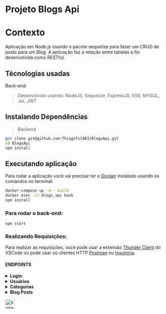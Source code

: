 # Projeto Blogs Api

# Contexto
 Aplicação em Node.js usando o pacote sequelize para fazer um CRUD de posts para um Blog. A aplicação faz a relação entre tabelas e foi desenvolvida como RESTful. 

## Técnologias usadas

Back-end:
> Desenvolvido usando: NodeJS, Sequelize, ExpressJS, ES6, MYSQL, Joi, JWT


## Instalando Dependências

> Backend
```bash
git clone git@github.com:Thiagofs1983/BlogsApi.git
cd BlogsApi 
npm install
``` 

## Executando aplicação

Para rodar a aplicação você vai precisar ter o [Docker](https://docs.docker.com/engine/install/ubuntu/) instalado usando os comandos no terminal:
```bash
docker-compose up -d --build
docker exec -it blogs_api bash
npm install
```

### Para rodar o back-end:

```
npm start
```

### Realizando Requisições:

Para realizar as requisições, você pode usar a extensão [Thunder Client](https://www.thunderclient.com/) do VSCode ou pode usar os clientes HTTP [Postman](https://www.postman.com/) ou [Insomnia](https://insomnia.rest/).

#### ENDPOINTS

<details>
  <summary><strong> Login </strong></summary></br>
  
  - Para realizar o login utilize o método e URL abaixo:

| Método | Funcionalidade | URL |
|---|---|---|
| `POST` | Realiza o login do usuário | http://localhost:3000/login |

  Utilize também o seguinte json na aba `Body` da requisição:
  ```
  {
   "email": "lewishamilton@gmail.com",
   "password": "123456"
}
```
Caso haja sucesso, a requisição irá retornar um TOKEN, que será usado para fazer as requisições seguintes. Na aba `Headers` insira a chave `Authorization` e o valor do token que foi gerado ao fazer o login.

</details>

<details>
  <summary><strong> Usuários </strong></summary></br>
  
  - Abaixo os seguintes endpoints para as rotas `user`:

| Método | Funcionalidade | URL |
|---|---|---|
| `POST` | Adiciona um novo usuario a tabela no banco de dados | http://localhost:3000/user |

Para inserir um novo usuário, insira também na aba `Body` o seguinte json:
```
{
  "displayName": "Brett Wiltshire",
  "email": "brett@email.com",
  "password": "123456",
  "image": "http://4.bp.blogspot.com/_YA50adQ-7vQ/S1gfR_6ufpI/AAAAAAAAAAk/1ErJGgRWZDg/S45/brett.png"
}
```
*Obs.: É necessário que haja um TOKEN válido na chave `Authorization` da aba `Headers` e que os valores das chaves `displayName`, `email`, `password` e `image` sejam válidos. Caso contrário, a requisição retornará um erro indicativo.*

| Método | Funcionalidade | URL |
|---|---|---|
| `GET` | Exibe todos usuários do banco de dados | http://localhost:3000/user |
| `GET` | Exibe o usuário correspondente ao id passado na URL | http://localhost:3000/user/1 |

*Obs.: É necessário que haja um TOKEN válido na chave `Authorization` da aba `Headers` e que o id do usuário seja válido. Caso contrário, a requisição retornará um erro indicativo.*

| Método | Funcionalidade | URL |
|---|---|---|
| `DELETE` | Apaga o usuário logado do banco de dados | http://localhost:3000/user/me |

*Obs.: É necessário que haja um TOKEN válido na chave `Authorization` da aba `Headers`*

</details>

<details>
  <summary><strong> Categorias </strong></summary></br>
  
  - Abaixo os seguintes endpoints para as rotas `categories`

| Método | Funcionalidade | URL |
|---|---|---|
| `GET` | Exibe todas as categerias do banco de dados | http://localhost:3000/categories |
| `POST` | Adiciona uma nova categoria a tabela no banco de dados | http://localhost:3000/categories |

Para adicionar uma nova categoria, insira também na aba `Body` o seguinte json:
```
{
  "name": "Typescript"
}
```
*Obs.: É necessário que haja um TOKEN válido na chave `Authorization` da aba `Headers` e que o valor da chave `name` seja válido. Caso contrário, a requisição retornará um erro indicativo.*

</details>

<details>
  <summary><strong> Blog Posts </strong></summary></br>
  
  - Abaixo os seguintes endpoints para as rotas `post`

| Método | Funcionalidade | URL |
|---|---|---|
| `GET` | Exibe todos os blogs posts, usuário dono dele e as categorias | http://localhost:3000/post |
| `GET` | Exibe o blog post, usuário dono dele e categoria correspondente ao id passado na URL | http://localhost:3000/post/1 |
| `GET` | Exibe o blog post, usuário dono dele e categoria que tenha em seu ttulo ou conteúdo a query params passado na URL | http://localhost:3000/post/search?q=vamos |

*Obs.: É necessário que haja um TOKEN válido na chave `Authorization` da aba `Headers` e que o id do blog post seja válido. Caso contrário, a requisição retornará um erro indicativo.*

| Método | Funcionalidade | URL |
|---|---|---|
| `POST` | Adiciona um novo blog post e o vincula às categorias no banco de dados | http://localhost:3000/post |

Para inserir um novo blog post, insira também na aba `Body` o seguinte json:

```
{
  "title": "Latest updates, August 1st",
  "content": "The whole text for the blog post goes here in this key",
  "categoryIds": [1, 2]
}
```
*Obs.: É necessário que haja um TOKEN válido na chave `Authorization` da aba `Headers` e que os valores das chaves `title`, `content` e `categoryIds` sejam válidos. Caso contrário, a requisição retornará um erro indicativo.*

| Método | Funcionalidade | URL |
|---|---|---|
| `PUT` | Altera um post do banco de dados, se ele existir | http://localhost:3000/post/1 |

Para editar um blog post, insira também na aba `Body` o seguinte json:

```
{
  "title": "Latest updates, August 1st",
  "content": "The whole text for the blog post goes here in this key"
}
```
*Obs.: É necessário que haja um TOKEN válido na chave `Authorization` da aba `Headers` e que os valores das chaves `title` e `content` e o id informado na URL sejam válidos. Caso contrário, a requisição retornará um erro indicativo.*

| Método | Funcionalidade | URL |
|---|---|---|
| `DELETE` | Apaga um blog post baseado no id do banco de dados se ele existir | http://localhost:3000/post/1 |

*Obs.: É necessário que haja um TOKEN válido na chave `Authorization` da aba `Headers`, que o `ìd` seja válido e que o blog post seja do usuário que está logado. Caso contrário, a requisição retornará um erro indicativo.*

</details>

[<img src="https://img.shields.io/badge/LinkedIn-0077B5?style=for-the-badge&logo=linkedin&logoColor=white" alt="linkedin" height='30'>](https://www.linkedin.com/in/fsthiago/)
